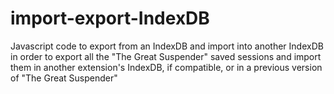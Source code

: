 # import-export-IndexDB
Javascript code to export from an IndexDB and import into another IndexDB in order to export all the "The Great Suspender" saved sessions and import them in another extension's IndexDB, if compatible, or in a previous version of "The Great Suspender"


